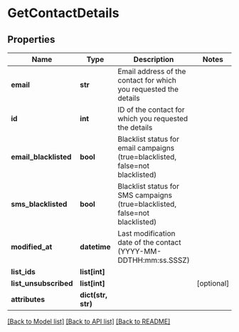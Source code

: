 # GetContactDetails

## Properties
Name | Type | Description | Notes
------------ | ------------- | ------------- | -------------
**email** | **str** | Email address of the contact for which you requested the details | 
**id** | **int** | ID of the contact for which you requested the details | 
**email_blacklisted** | **bool** | Blacklist status for email campaigns (true&#x3D;blacklisted, false&#x3D;not blacklisted) | 
**sms_blacklisted** | **bool** | Blacklist status for SMS campaigns (true&#x3D;blacklisted, false&#x3D;not blacklisted) | 
**modified_at** | **datetime** | Last modification date of the contact (YYYY-MM-DDTHH:mm:ss.SSSZ) | 
**list_ids** | **list[int]** |  | 
**list_unsubscribed** | **list[int]** |  | [optional] 
**attributes** | **dict(str, str)** |  | 

[[Back to Model list]](../README.md#documentation-for-models) [[Back to API list]](../README.md#documentation-for-api-endpoints) [[Back to README]](../README.md)



